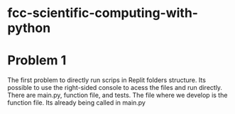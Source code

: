 # fcc-scientific-computing-with-python

# Problem 1

The first problem to directly run scrips in Replit folders structure. Its possible to use the right-sided console to acess the files and run directly.
There are main.py, function file, and tests.
The file where we develop is the function file. Its already being called in main.py

